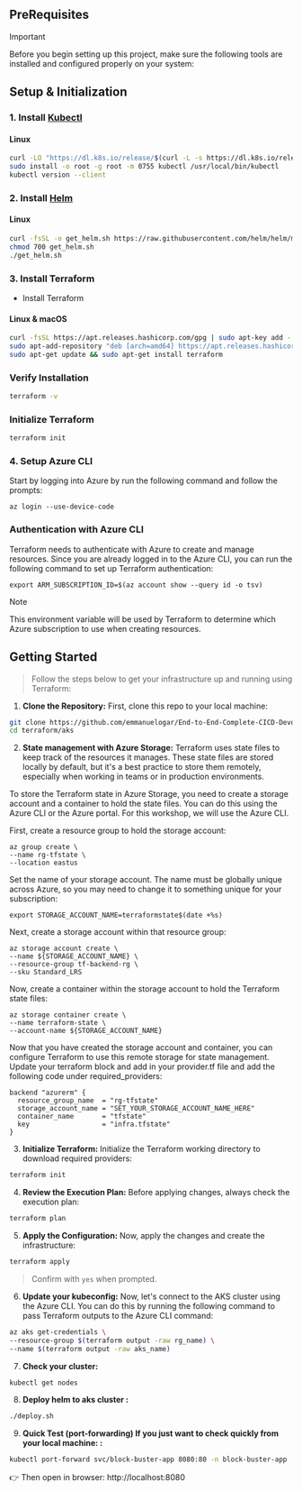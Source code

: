
## PreRequisites

> [!IMPORTANT]  
> Before you begin setting up this project, make sure the following tools are installed and configured properly on your system:

## Setup & Initialization <br/>

### 1. Install [Kubectl](https://kubernetes.io/docs/tasks/tools/#kubectl)
#### Linux
```bash
curl -LO "https://dl.k8s.io/release/$(curl -L -s https://dl.k8s.io/release/stable.txt)/bin/linux/amd64/kubectl"
sudo install -o root -g root -m 0755 kubectl /usr/local/bin/kubectl
kubectl version --client
```
### 2. Install [Helm](https://helm.sh/docs/intro/install/)
#### Linux
```bash
curl -fsSL -o get_helm.sh https://raw.githubusercontent.com/helm/helm/main/scripts/get-helm-3
chmod 700 get_helm.sh
./get_helm.sh
```
### 3. Install Terraform
* Install Terraform<br/>
#### Linux & macOS
```bash
curl -fsSL https://apt.releases.hashicorp.com/gpg | sudo apt-key add -
sudo apt-add-repository "deb [arch=amd64] https://apt.releases.hashicorp.com $(lsb_release -cs) main"
sudo apt-get update && sudo apt-get install terraform
```
### Verify Installation
```bash
terraform -v
```
### Initialize Terraform
```bash
terraform init
```
### 4. Setup Azure CLI
Start by logging into Azure by run the following command and follow the prompts:

```az login --use-device-code```

###  Authentication with Azure CLI
Terraform needs to authenticate with Azure to create and manage resources. Since you are already logged in to the Azure CLI, you can run the following command to set up Terraform authentication:

```export ARM_SUBSCRIPTION_ID=$(az account show --query id -o tsv)```

> [!NOTE] 
> This environment variable will be used by Terraform to determine which Azure subscription to use when creating resources.

## Getting Started

> Follow the steps below to get your infrastructure up and running using Terraform:<br/>

1. **Clone the Repository:**
First, clone this repo to your local machine:<br/>
```bash
git clone https://github.com/emmanuelogar/End-to-End-Complete-CICD-Devops-Project.git
cd terraform/aks
```
2. **State management with Azure Storage:**
Terraform uses state files to keep track of the resources it manages. These state files are stored locally by default, but it's a best practice to store them remotely, especially when working in teams or in production environments.

To store the Terraform state in Azure Storage, you need to create a storage account and a container to hold the state files. You can do this using the Azure CLI or the Azure portal. For this workshop, we will use the Azure CLI.

First, create a resource group to hold the storage account:
```
az group create \
--name rg-tfstate \
--location eastus
```
Set the name of your storage account. The name must be globally unique across Azure, so you may need to change it to something unique for your subscription:
```
export STORAGE_ACCOUNT_NAME=terraformstate$(date +%s)
```
Next, create a storage account within that resource group:
```
az storage account create \
--name ${STORAGE_ACCOUNT_NAME} \
--resource-group tf-backend-rg \
--sku Standard_LRS
```
Now, create a container within the storage account to hold the Terraform state files:
```
az storage container create \
--name terraform-state \
--account-name ${STORAGE_ACCOUNT_NAME}
```
Now that you have created the storage account and container, you can configure Terraform to use this remote storage for state management. Update your terraform block and add in your provider.tf file and add the following code under required_providers:
```
backend "azurerm" {
  resource_group_name  = "rg-tfstate"
  storage_account_name = "SET_YOUR_STORAGE_ACCOUNT_NAME_HERE"
  container_name       = "tfstate"
  key                  = "infra.tfstate"
}
```

3. **Initialize Terraform:**
Initialize the Terraform working directory to download required providers:
```bash
terraform init
```
4. **Review the Execution Plan:**
Before applying changes, always check the execution plan:
```bash
terraform plan
```
5. **Apply the Configuration:**
Now, apply the changes and create the infrastructure:
```bash
terraform apply
```
> Confirm with `yes` when prompted.

6. **Update your kubeconfig:**
Now, let's connect to the AKS cluster using the Azure CLI. You can do this by running the following command to pass Terraform outputs to the Azure CLI command:
```bash
az aks get-credentials \
--resource-group $(terraform output -raw rg_name) \
--name $(terraform output -raw aks_name)
```
7. **Check your cluster:**
```bash
kubectl get nodes
```
8. **Deploy helm to aks cluster :**
```bash
./deploy.sh
```
9. **Quick Test (port-forwarding) If you just want to check quickly from your local machine: :**
```bash
kubectl port-forward svc/block-buster-app 8080:80 -n block-buster-app
```
👉 Then open in browser:
http://localhost:8080